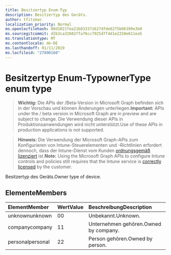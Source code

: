 ```yaml
---
title: Besitzertyp Enum-Typ
description: Besitzertyp des Geräts.
author: tfitzmac
localization_priority: Normal
ms.openlocfilehash: 08d1021fea21b833371627dfde62f5b06399e3b0
ms.sourcegitcommit: d2b3ca32602ffa76cc7925d7f4d1e2258e611ea5
ms.translationtype: MT
ms.contentlocale: de-DE
ms.lasthandoff: 01/11/2019
ms.locfileid: "27890160"
---
```

# <a name="ownertype-enum-type"></a><span data-ttu-id="b7657-103">Besitzertyp Enum-Typ</span><span class="sxs-lookup"><span data-stu-id="b7657-103">ownerType enum type</span></span>

> <span data-ttu-id="b7657-104">**Wichtig:** Die APIs der /Beta-Version in Microsoft Graph befinden sich in der Vorschau und können Änderungen unterliegen.</span><span class="sxs-lookup"><span data-stu-id="b7657-104">**Important:** APIs under the / beta version in Microsoft Graph are in preview and are subject to change.</span></span> <span data-ttu-id="b7657-105">Die Verwendung dieser APIs in Produktionsanwendungen wird nicht unterstützt.</span><span class="sxs-lookup"><span data-stu-id="b7657-105">Use of these APIs in production applications is not supported.</span></span>

> <span data-ttu-id="b7657-106">**Hinweis:** Die Verwendung der Microsoft Graph-APIs zum Konfigurieren von Intune-Steuerelementen und -Richtlinien erfordert dennoch, dass der Intune-Dienst vom Kunden [ordnungsgemäß lizenziert](https://go.microsoft.com/fwlink/?linkid=839381) ist.</span><span class="sxs-lookup"><span data-stu-id="b7657-106">**Note:** Using the Microsoft Graph APIs to configure Intune controls and policies still requires that the Intune service is [correctly licensed](https://go.microsoft.com/fwlink/?linkid=839381) by the customer.</span></span>

<span data-ttu-id="b7657-107">Besitzertyp des Geräts.</span><span class="sxs-lookup"><span data-stu-id="b7657-107">Owner type of device.</span></span>
## <a name="members"></a><span data-ttu-id="b7657-108">Elemente</span><span class="sxs-lookup"><span data-stu-id="b7657-108">Members</span></span>
|<span data-ttu-id="b7657-109">Element</span><span class="sxs-lookup"><span data-stu-id="b7657-109">Member</span></span>|<span data-ttu-id="b7657-110">Wert</span><span class="sxs-lookup"><span data-stu-id="b7657-110">Value</span></span>|<span data-ttu-id="b7657-111">Beschreibung</span><span class="sxs-lookup"><span data-stu-id="b7657-111">Description</span></span>|
|:---|:---|:---|
|<span data-ttu-id="b7657-112">unknown</span><span class="sxs-lookup"><span data-stu-id="b7657-112">unknown</span></span>|<span data-ttu-id="b7657-113">0</span><span class="sxs-lookup"><span data-stu-id="b7657-113">0</span></span>|<span data-ttu-id="b7657-114">Unbekannt.</span><span class="sxs-lookup"><span data-stu-id="b7657-114">Unknown.</span></span>|
|<span data-ttu-id="b7657-115">company</span><span class="sxs-lookup"><span data-stu-id="b7657-115">company</span></span>|<span data-ttu-id="b7657-116">1</span><span class="sxs-lookup"><span data-stu-id="b7657-116">1</span></span>|<span data-ttu-id="b7657-117">Unternehmen gehören.</span><span class="sxs-lookup"><span data-stu-id="b7657-117">Owned by company.</span></span>|
|<span data-ttu-id="b7657-118">personal</span><span class="sxs-lookup"><span data-stu-id="b7657-118">personal</span></span>|<span data-ttu-id="b7657-119">2</span><span class="sxs-lookup"><span data-stu-id="b7657-119">2</span></span>|<span data-ttu-id="b7657-120">Person gehören.</span><span class="sxs-lookup"><span data-stu-id="b7657-120">Owned by person.</span></span>|






